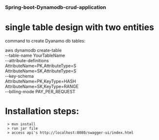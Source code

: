 ### Spring-boot-Dynamodb-crud-application 

# single table design with two entities

command to create Dyanamo db tables:

aws dynamodb create-table \
    --table-name YourTableName \
    --attribute-definitions \
        AttributeName=PK,AttributeType=S \
        AttributeName=SK,AttributeType=S \
    --key-schema \
        AttributeName=PK,KeyType=HASH \
        AttributeName=SK,KeyType=RANGE \
    --billing-mode PAY_PER_REQUEST



# Installation steps:
     > mvn install 
     > run jar file
     > access api's http://localhost:8080/swagger-ui/index.html
